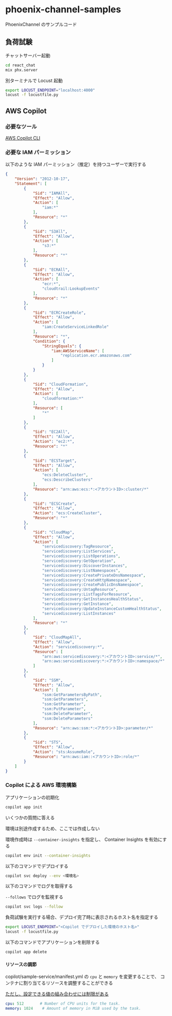 # phoenix-channel-samples

PhoenixChannel のサンプルコード

## 負荷試験

チャットサーバー起動

```bash
cd react_chat
mix phx.server
```

別ターミナルで Locust 起動

```bash
export LOCUST_ENDPOINT="localhost:4000"
locust -f locustfile.py
```

## AWS Copilot

### 必要なツール

[AWS Copilot CLI][copilot]

### 必要な IAM パーミッション

以下のような IAM パーミッション（推定）を持つユーザーで実行する

```json
{
    "Version": "2012-10-17",
    "Statement": [
        {
            "Sid": "IAMAll",
            "Effect": "Allow",
            "Action": [
                "iam:*"
            ],
            "Resource": "*"
        },
        {
            "Sid": "S3All",
            "Effect": "Allow",
            "Action": [
                "s3:*"
            ],
            "Resource": "*"
        },
        {
            "Sid": "ECRAll",
            "Effect": "Allow",
            "Action": [
                "ecr:*",
                "cloudtrail:LookupEvents"
            ],
            "Resource": "*"
        },
        {
            "Sid": "ECRCreateRole",
            "Effect": "Allow",
            "Action": [
                "iam:CreateServiceLinkedRole"
            ],
            "Resource": "*",
            "Condition": {
                "StringEquals": {
                    "iam:AWSServiceName": [
                        "replication.ecr.amazonaws.com"
                    ]
                }
            }
        },
        {
            "Sid": "CloudFormation",
            "Effect": "Allow",
            "Action": [
                "cloudformation:*"
            ],
            "Resource": [
                "*"
            ]
        },
        {
            "Sid": "EC2All",
            "Effect": "Allow",
            "Action": "ec2:*",
            "Resource": "*"
        },
        {
            "Sid": "ECSTarget",
            "Effect": "Allow",
            "Action": [
                "ecs:DeleteCluster",
                "ecs:DescribeClusters"
            ],
            "Resource": "arn:aws:ecs:*:<アカウントID>:cluster/*"
        },
        {
            "Sid": "ECSCreate",
            "Effect": "Allow",
            "Action": "ecs:CreateCluster",
            "Resource": "*"
        },
        {
            "Sid": "CloudMap",
            "Effect": "Allow",
            "Action": [
                "servicediscovery:TagResource",
                "servicediscovery:ListServices",
                "servicediscovery:ListOperations",
                "servicediscovery:GetOperation",
                "servicediscovery:DiscoverInstances",
                "servicediscovery:ListNamespaces",
                "servicediscovery:CreatePrivateDnsNamespace",
                "servicediscovery:CreateHttpNamespace",
                "servicediscovery:CreatePublicDnsNamespace",
                "servicediscovery:UntagResource",
                "servicediscovery:ListTagsForResource",
                "servicediscovery:GetInstancesHealthStatus",
                "servicediscovery:GetInstance",
                "servicediscovery:UpdateInstanceCustomHealthStatus",
                "servicediscovery:ListInstances"
            ],
            "Resource": "*"
        },
        {
            "Sid": "CloudMapAll",
            "Effect": "Allow",
            "Action": "servicediscovery:*",
            "Resource": [
                "arn:aws:servicediscovery:*:<アカウントID>:service/*",
                "arn:aws:servicediscovery:*:<アカウントID>:namespace/*"
            ]
        },
        {
            "Sid": "SSM",
            "Effect": "Allow",
            "Action": [
                "ssm:GetParametersByPath",
                "ssm:GetParameters",
                "ssm:GetParameter",
                "ssm:PutParameter",
                "ssm:DeleteParameter",
                "ssm:DeleteParameters"
            ],
            "Resource": "arn:aws:ssm:*:<アカウントID>:parameter/*"
        },
        {
            "Sid": "STS",
            "Effect": "Allow",
            "Action": "sts:AssumeRole",
            "Resource": "arn:aws:iam::<アカウントID>:role/*"
        }
    ]
}
```

### Copilot による AWS 環境構築

アプリケーションの初期化

```bash
copilot app init
```

いくつかの質問に答える

環境は別途作成するため、ここでは作成しない

環境作成時は `--container-insights` を指定し、 Container Insights を有効にする

```bash
copilot env init --container-insights
```

以下のコマンドでデプロイする

```bash
copilot svc deploy --env <環境名>
```

以下のコマンドでログを取得する

`--follows` でログを監視する

```bash
copilot svc logs --follow
```

負荷試験を実行する場合、デプロイ完了時に表示されるホスト名を指定する

```bash
export LOCUST_ENDPOINT="<Copilot でデプロイした環境のホスト名>"
locust -f locustfile.py
```

以下のコマンドでアプリケーションを削除する

```bash
copilot app delete
```

#### リソースの調節

copilot/sample-service/manifest.yml の `cpu` と `memory` を変更することで、
コンテナに割り当てるリソースを調整することができる

[ただし、設定できる値の組み合わせには制限がある][resource]

```yml
cpu: 512       # Number of CPU units for the task.
memory: 1024    # Amount of memory in MiB used by the task.
```

[copilot]: https://aws.github.io/copilot-cli/ja/
[resource]: [https://docs.aws.amazon.com/ja_jp/AmazonECS/latest/developerguide/task-cpu-memory-error.html]

